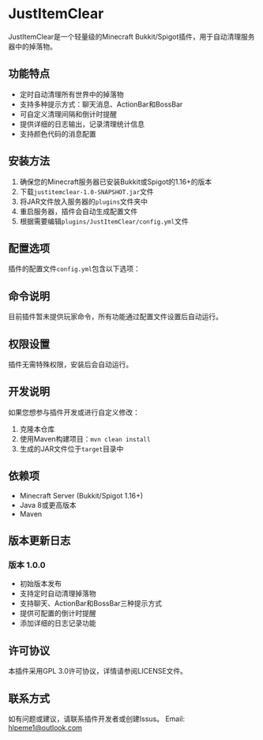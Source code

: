 # JustItemClear

JustItemClear是一个轻量级的Minecraft Bukkit/Spigot插件，用于自动清理服务器中的掉落物。

## 功能特点

- 定时自动清理所有世界中的掉落物
- 支持多种提示方式：聊天消息、ActionBar和BossBar
- 可自定义清理间隔和倒计时提醒
- 提供详细的日志输出，记录清理统计信息
- 支持颜色代码的消息配置

## 安装方法

1. 确保您的Minecraft服务器已安装Bukkit或Spigot的1.16+的版本
2. 下载`justitemclear-1.0-SNAPSHOT.jar`文件
3. 将JAR文件放入服务器的`plugins`文件夹中
4. 重启服务器，插件会自动生成配置文件
5. 根据需要编辑`plugins/JustItemClear/config.yml`文件

## 配置选项

插件的配置文件`config.yml`包含以下选项：

## 命令说明

目前插件暂未提供玩家命令，所有功能通过配置文件设置后自动运行。

## 权限设置

插件无需特殊权限，安装后会自动运行。

## 开发说明

如果您想参与插件开发或进行自定义修改：

1. 克隆本仓库
2. 使用Maven构建项目：`mvn clean install`
3. 生成的JAR文件位于`target`目录中

## 依赖项

- Minecraft Server (Bukkit/Spigot 1.16+)
- Java 8或更高版本
- Maven

## 版本更新日志

### 版本 1.0.0
- 初始版本发布
- 支持定时自动清理掉落物
- 支持聊天、ActionBar和BossBar三种提示方式
- 提供可配置的倒计时提醒
- 添加详细的日志记录功能

## 许可协议

本插件采用GPL 3.0许可协议，详情请参阅LICENSE文件。

## 联系方式

如有问题或建议，请联系插件开发者或创建Issus。
Email: hlpeme1@outlook.com

